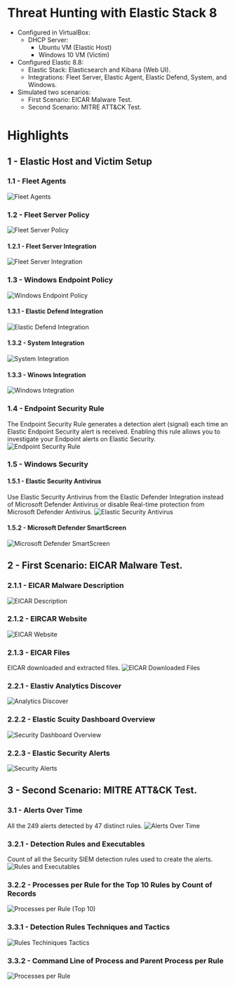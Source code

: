 # Threat Hunting with Elastic Stack 8
- Configured in VirtualBox:
  - DHCP Server:
    - Ubuntu VM (Elastic Host)
    - Windows 10 VM (Victim)
- Configured Elastic 8.8:
  - Elastic Stack: Elasticsearch and Kibana (Web UI).
  - Integrations: Fleet Server, Elastic Agent, Elastic Defend, System, and Windows.
- Simulated two scenarios:
  - First Scenario: EICAR Malware Test.
  - Second Scenario: MITRE ATT&CK Test.

# Highlights

## 1 - Elastic Host and Victim Setup

### 1.1 - Fleet Agents
<img src="images/1/1-fleet_agents.png" title="Fleet Agents"/>

### 1.2 - Fleet Server Policy
<img src="images/1/2-fleet_server_policy.png" title="Fleet Server Policy"/>

#### 1.2.1 - Fleet Server Integration
<img src="images/1/2.1-fleet_server_integration.png" title="Fleet Server Integration"/>

### 1.3 - Windows Endpoint Policy
<img src="images/1/3-windows_endpoint_policy.png" title="Windows Endpoint Policy"/>

#### 1.3.1 - Elastic Defend Integration
<img src="images/1/3.1-elastic_defend_integration.png" title="Elastic Defend Integration"/>

#### 1.3.2 - System Integration
<img src="images/1/3.2-system_integration.png" title="System Integration"/>

#### 1.3.3 - Winows Integration
<img src="images/1/3.3-windows_integration.png" title="Windows Integration"/>

### 1.4 - Endpoint Security Rule
The Endpoint Security Rule generates a detection alert (signal) each time an Elastic Endpoint Security alert is received. Enabling this rule allows you to investigate your Endpoint alerts on Elastic Security.
<img src="images/1/4-endpoint_security_rule.png" title="Endpoint Security Rule"/>

### 1.5 - Windows Security

#### 1.5.1 - Elastic Security Antivirus
Use Elastic Security Antivirus from the Elastic Defender Integration instead of Microsoft Defender Antivirus or disable Real-time protection from Microsoft Defender Antivirus.
<img src="images/1/5.1-elastic_security_antivirus.png" title="Elastic Security Antivirus"/>

#### 1.5.2 - Microsoft Defender SmartScreen
<img src="images/1/5.2-msdefender_smartscreen.png" title="Microsoft Defender SmartScreen"/>

## 2 - First Scenario: EICAR Malware Test.

### 2.1.1 - EICAR Malware Description
<img src="images/2/1.1-eicar_description.png" title="EICAR Description"/>

### 2.1.2 - EIRCAR Website
<img src="images/2/1.2-eicar_website.png" title="EICAR Website"/>

### 2.1.3 - EICAR Files
EICAR downloaded and extracted files.
<img src="images/2/1.3-eicar_files.png" title="EICAR Downloaded Files"/>

### 2.2.1 - Elastiv Analytics Discover
<img src="images/2/2.1-elastic_analytics_discover.png" title="Analytics Discover"/>

### 2.2.2 - Elastic Scuity Dashboard Overview
<img src="images/2/2.2-elastic_security_dashboard.png" title="Security Dashboard Overview"/>

### 2.2.3 - Elastic Security Alerts
<img src="images/2/2.3-elastic_security_alerts.png" title="Security Alerts"/>

## 3 - Second Scenario: MITRE ATT&CK Test.

### 3.1 - Alerts Over Time
All the 249 alerts detected by 47 distinct rules.
<img src="images/3/1-alerts_over_time.png" title="Alerts Over Time"/>

### 3.2.1 - Detection Rules and Executables
Count of all the Security SIEM detection rules used to create the alerts.
<img src="images/3/2.1-rules_and_executables.png" title="Rules and Executables"/>

### 3.2.2 - Processes per Rule for the Top 10 Rules by Count of Records
<img src="images/3/2.2-processes_per_rule_top10.png" title="Processes per Rule (Top 10)"/>

### 3.3.1 - Detection Rules Techniques and Tactics
<img src="images/3/3.1-rules_tech_tact.png" title="Rules Techiniques Tactics"/>

### 3.3.2 - Command Line of Process and Parent Process per Rule
<img src="images/3/3.2-processes_per_rule.png" title="Processes per Rule"/>


